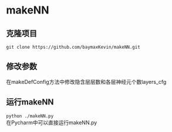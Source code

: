 # makeNN
## 克隆项目
`git clone https://github.com/baymaxKevin/makeNN.git`
## 修改参数
在makeDefConfig方法中修改隐含层层数和各层神经元个数layers_cfg
## 运行makeNN
`python ./makeNN.py`<br/>
在Pycharm中可以直接运行makeNN.py

